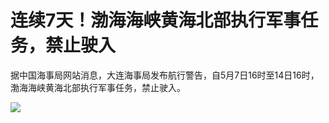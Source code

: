 # 连续7天！渤海海峡黄海北部执行军事任务，禁止驶入

据中国海事局网站消息，大连海事局发布航行警告，自5月7日16时至14日16时，渤海海峡黄海北部执行军事任务，禁止驶入。 ​​​

![](https://inews.gtimg.com/om_bt/Oafla_Sqg8qygUYknfaOlAsw_KfJd1bV0m2KYc5arzFS4AA/1000)

